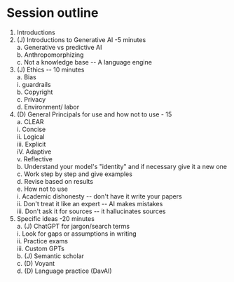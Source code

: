 # Session outline

1.  Introductions  
1.  (J) Introductions to Generative AI -5 minutes  
    a.  Generative vs predictive AI  
    b.  Anthropomorphizing  
    c.  Not a knowledge base -- A language engine  
1.  (J) Ethics -- 10 minutes  
    a.  Bias  
        i.  guardrails  
    b.  Copyright  
    c.  Privacy  
    d.  Environment/ labor  
1.  (D) General Principals for use and how not to use - 15  
    a.  CLEAR  
        i. Concise\
        ii. Logical\
        iii. Explicit\
        iV. Adaptive\
        v. Reflective\
    b.  Understand your model's "identity" and if necessary give it a new one  
    c.  Work step by step and give examples  
    d.  Revise based on results  
    e.  How not to use  
        i.  Academic dishonesty -- don't have it write your papers  
        ii. Don't treat it like an expert -- AI makes mistakes  
        iii. Don't ask it for sources -- it hallucinates sources  
1.  Specific ideas -20 minutes  
    a.  (J) ChatGPT for jargon/search terms  
        i.  Look for gaps or assumptions in writing  
        ii. Practice exams  
        iii. Custom GPTs  
    b.  (J) Semantic scholar  
    c.  (D) Voyant  
    d.  (D) Language practice (DavAI)  
